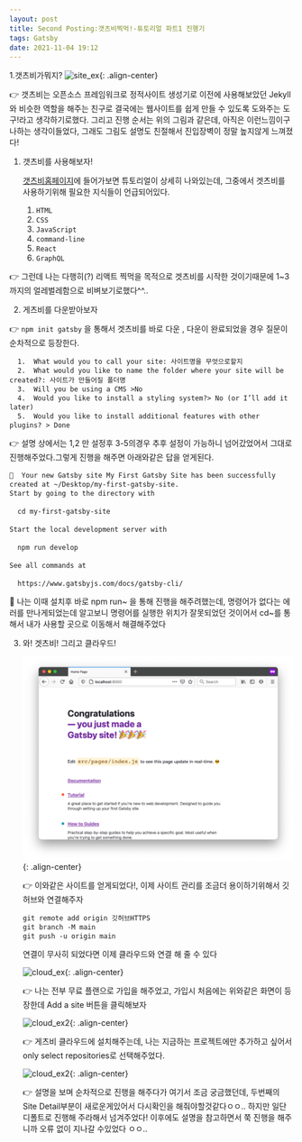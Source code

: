 ```yaml
---
layout: post
title: Second Posting:갯츠비찍먹!-튜토리얼 파트1 진행기
tags: Gatsby
date: 2021-11-04 19:12
---
```


1.갯츠비가뭐지?
![site_ex](https://www.gatsbyjs.com/static/0fd27b745c1de708f034eaf97c4416e0/5df5d/deployment-workflow.png){: .align-center}

👉 갯츠비는 오픈소스 프레임워크로 정적사이트 생성기로 이전에 사용해보았던 Jekyll와 비슷한 역할을 해주는 친구로 결국에는 웹사이트를 쉽게 만들 수 있도록 도와주는 도구!라고 생각하기로했다.
그리고 진행 순서는 위의 그림과 같은데, 아직은 이런느낌이구나하는 생각이들었다, 그래도 그림도 설명도 친절해서 진입장벽이 정말 높지않게 느껴졌다!

1. 갯츠비를 사용해보자!

   <a href="https://www.gatsbyjs.com/docs/tutorial/part-0/">갯츠비홈페이지</a>에 들어가보면 튜토리얼이 상세히 나와있는데, 그중에서 겟츠비를 사용하기위해 필요한 지식들이 언급되어있다.

   1. `HTML`
   2. `CSS`
   3. `JavaScript`
   4. `command-line`
   5. `React`
   6. `GraphQL`

👉 그런데 나는 다행히(?) 리액트 찍먹을 목적으로 겟츠비를 시작한 것이기때문에 1~3까지의 얼레벌레함으로 비벼보기로했다^^..

2. 게츠비를 다운받아보자

👉 `npm init gatsby` 을 통해서 겟츠비를 바로 다운 , 다운이 완료되었을 경우 질문이 순차적으로 등장한다.

      1.  What would you to call your site: 사이트명을 무엇으로할지
      2.  What would you like to name the folder where your site will be created?: 사이트가 만들어질 폴더명
      3.  Will you be using a CMS >No
      4.  Would you like to install a styling system?> No (or I’ll add it later)
      5.  Would you like to install additional features with other plugins? > Done

👉 설명 상에서는 1,2 만 설정후 3-5의경우 추후 설정이 가능하니 넘어갔었어서 그대로 진행해주었다.그렇게 진행을 해주면 아래와같은 답을 얻게된다.

```
🎉  Your new Gatsby site My First Gatsby Site has been successfully
created at ~/Desktop/my-first-gatsby-site.
Start by going to the directory with

  cd my-first-gatsby-site

Start the local development server with

  npm run develop

See all commands at

  https://www.gatsbyjs.com/docs/gatsby-cli/
```

🤔 나는 이때 설치후 바로 npm run~ 을 통해 진행을 해주려했는데, 명령어가 없다는 에러를 만나게되었는데 알고보니 명령어를 실행한 위치가 잘못되었던 것이어서 cd~를 통해서 내가 사용할 곳으로 이동해서 해결해주었다

3. 와! 겟츠비! 그리고 클라우드!

   ![site_ex](/localhost-new-site.png){: .align-center}

   👉 이와같은 사이트를 얻게되었다!, 이제 사이트 관리를 조금더 용이하기위해서 깃허브와 연결해주자

   ```
   git remote add origin 깃허브HTTPS
   git branch -M main
   git push -u origin main
   ```

   연결이 무사히 되었다면 이제 클라우드와 연결 해 줄 수 있다

   ![cloud_ex](https://www.gatsbyjs.com/static/9c130998b561f1770834309715c99d5b/5df5d/01-create-a-site-button.png){: .align-center}

   👉 나는 전부 무료 플랜으로 가입을 해주었고, 가입시 처음에는 위와같은 화면이 등장한데 Add a site 버튼을 클릭해보자

   ![cloud_ex2](https://www.gatsbyjs.com/static/4fd11cb2e4af910ca099f70d12aa8421/5df5d/05-github-gatsby-cloud-permissions.png){: .align-center}

   👉 게츠비 클라우드에 설치해주는데, 나는 지금하는 프로젝트에만 추가하고 싶어서 only select repositories로 선택해주었다.

   ![cloud_ex2](https://www.gatsbyjs.com/static/4c20fbda1fdeea993b3c0ce797a3e7b2/5df5d/07-add-site-details.png){: .align-center}

   👉 설명을 보며 순차적으로 진행을 해주다가 여기서 조금 궁금했던데, 두번째의 Site Detail부분이 새로운게있어서 다시확인을 해줘야할것같다ㅇㅇ.. 하지만 일단 디폴트로 진행해 주라해서 넘겨주었다!
   이후에도 설명을 참고하면서 쭉 진행을 해주니까 오류 없이 지나갈 수있었다 ㅇㅇ..
